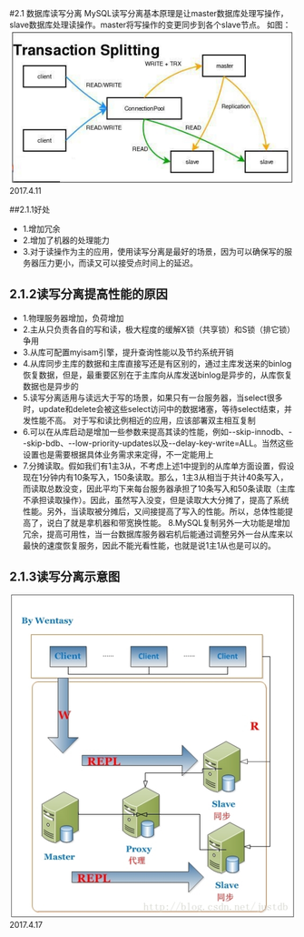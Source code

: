 #2.1 数据库读写分离
MySQL读写分离基本原理是让master数据库处理写操作，slave数据库处理读操作。master将写操作的变更同步到各个slave节点。
如图：
![PNG](img/read_write.png)
2017.4.11

##2.1.1好处
* 1.增加冗余
* 2.增加了机器的处理能力
* 3.对于读操作为主的应用，使用读写分离是最好的场景，因为可以确保写的服务器压力更小，而读又可以接受点时间上的延迟。
## 2.1.2读写分离提高性能的原因
* 1.物理服务器增加，负荷增加
* 2.主从只负责各自的写和读，极大程度的缓解X锁（共享锁）和S锁（排它锁）争用
* 3.从库可配置myisam引擎，提升查询性能以及节约系统开销
* 4.从库同步主库的数据和主库直接写还是有区别的，通过主库发送来的binlog恢复数据，但是，最重要区别在于主库向从库发送binlog是异步的，从库恢复数据也是异步的
* 5.读写分离适用与读远大于写的场景，如果只有一台服务器，当select很多时，update和delete会被这些select访问中的数据堵塞，等待select结束，并发性能不高。 对于写和读比例相近的应用，应该部署双主相互复制
* 6.可以在从库启动是增加一些参数来提高其读的性能，例如--skip-innodb、--skip-bdb、--low-priority-updates以及--delay-key-write=ALL。当然这些设置也是需要根据具体业务需求来定得，不一定能用上
* 7.分摊读取。假如我们有1主3从，不考虑上述1中提到的从库单方面设置，假设现在1分钟内有10条写入，150条读取。那么，1主3从相当于共计40条写入，而读取总数没变，因此平均下来每台服务器承担了10条写入和50条读取（主库不承担读取操作）。因此，虽然写入没变，但是读取大大分摊了，提高了系统性能。另外，当读取被分摊后，又间接提高了写入的性能。所以，总体性能提高了，说白了就是拿机器和带宽换性能。
8.MySQL复制另外一大功能是增加冗余，提高可用性，当一台数据库服务器宕机后能通过调整另外一台从库来以最快的速度恢复服务，因此不能光看性能，也就是说1主1从也是可以的。
## 2.1.3读写分离示意图
![PNG](img/read_write2.png)
2017.4.17



